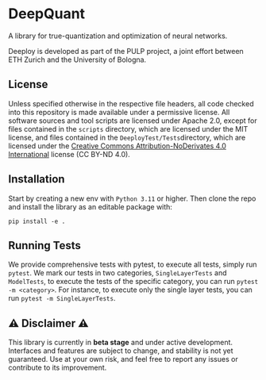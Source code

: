 # DeepQuant

A library for true-quantization and optimization of neural networks.

Deeploy is developed as part of the PULP project, a joint effort between ETH Zurich and the University of Bologna.

## License

Unless specified otherwise in the respective file headers, all code checked into this repository is made available under a permissive license. All software sources and tool scripts are licensed under Apache 2.0, except for files contained in the `scripts` directory, which are licensed under the MIT license, and files contained in the `DeeployTest/Tests`directory, which are licensed under the [Creative Commons Attribution-NoDerivates 4.0 International](https://creativecommons.org/licenses/by-nd/4.0) license (CC BY-ND 4.0).

## Installation

Start by creating a new env with `Python 3.11` or higher. Then clone the repo and install the library as an editable package with:
```
pip install -e .
```

## Running Tests

We provide comprehensive tests with pytest, to execute all tests, simply run `pytest`. We mark our tests in two categories, `SingleLayerTests` and `ModelTests`, to execute the tests of the specific category, you can run `pytest -m <category>`. For instance, to execute only the single layer tests, you can run `pytest -m SingleLayerTests`.

## ⚠️ Disclaimer ⚠️
This library is currently in **beta stage** and under active development. Interfaces and features are subject to change, and stability is not yet guaranteed. Use at your own risk, and feel free to report any issues or contribute to its improvement.